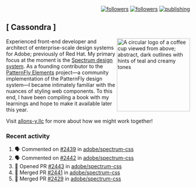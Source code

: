 <p align="right"><a rel="me" href="https://front-end.social/@castastrophe">
    <img alt="followers" title="Follow me on Mastodon" src="https://img.shields.io/mastodon/follow/109297102751309835?domain=https%3A%2F%2Ffront-end.social&label=Follow&logo=mastodon&logoColor=white&style=for-the-badge&labelColor=008080&color=006969"/></a>
  <a href="https://codepen.io/castastrophe/">
    <img alt="followers" title="Follow me on CodePen" src="https://img.shields.io/badge/16-1?color=640464&labelColor=7c007c&style=for-the-badge&logo=codepen&label=Follow"/></a>
<a href="https://castastrophe.medium.com/">
    <img alt="publishing" title="View articles on Medium" src="https://img.shields.io/badge/107-1?color=666&labelColor=444&label=subscribe&logo=medium&logoColor=white&style=for-the-badge"/></a>
</p>

## [&nbsp;Cassondra&nbsp;]

<img align="right" src="https://github-production-user-asset-6210df.s3.amazonaws.com/1840295/253016758-ba468774-1cd3-42c2-8f43-947b5eeb5edf.png" height="200" alt="A circular logo of a coffee cup viewed from above; abstract, dark outlines with hints of teal and creamy tones">

Experienced front-end developer and architect of enterprise-scale design systems for Adobe; previously of Red Hat. My primary focus at the moment is the [Spectrum design system](https://github.com/adobe/spectrum-css). As a founding contributor to the [PatternFly&nbsp;Elements](https://github.com/patternfly/patternfly-elements) project&mdash;a community implementation of the PatternFly design system&mdash;I became intimately familiar with the nuances of styling web components. To this end, I have been compiling a book with my learnings and hope to make it available later this year.

Visit [allons-y.llc](http://allons-y.llc/) for more about how we might work together!

### Recent activity

<!--START_SECTION:activity-->
1. 🗣 Commented on [#2439](https://github.com/adobe/spectrum-css/pull/2439#issuecomment-1898995029) in [adobe/spectrum-css](https://github.com/adobe/spectrum-css)
2. 🗣 Commented on [#2442](https://github.com/adobe/spectrum-css/pull/2442#issuecomment-1898990038) in [adobe/spectrum-css](https://github.com/adobe/spectrum-css)
3. 💪 Opened PR [#2443](https://github.com/adobe/spectrum-css/pull/2443) in [adobe/spectrum-css](https://github.com/adobe/spectrum-css)
4. 🎉 Merged PR [#2441](https://github.com/adobe/spectrum-css/pull/2441) in [adobe/spectrum-css](https://github.com/adobe/spectrum-css)
5. 🎉 Merged PR [#2429](https://github.com/adobe/spectrum-css/pull/2429) in [adobe/spectrum-css](https://github.com/adobe/spectrum-css)
<!--END_SECTION:activity-->
